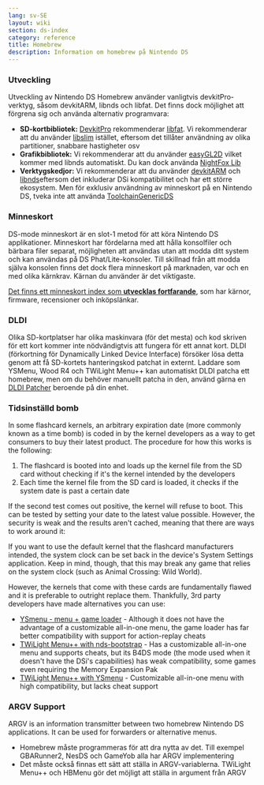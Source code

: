 ```yaml
---
lang: sv-SE
layout: wiki
section: ds-index
category: reference
title: Homebrew
description: Information om homebrew på Nintendo DS
---
```


### Utveckling

Utveckling av Nintendo DS Homebrew använder vanligtvis devkitPro-verktyg, såsom devkitARM, libnds och libfat. Det finns dock möjlighet att förgrena sig och använda alternativ programvara:

- **SD-kortbibliotek:** [DevkitPro](https://devkitpro.org/) rekommenderar [libfat](https://github.com/devkitPro/libfat). Vi rekommenderar att du använder [libslim](https://github.com/DS-Homebrew/libslim/) istället, eftersom det tillåter användning av olika partitioner, snabbare hastigheter osv
- **Grafikbibliotek:** Vi rekommenderar att du använder [easyGL2D](http://rel.phatcode.net/junk.php?id=117) vilket kommer med libnds automatiskt. Du kan dock använda [NightFox Lib](https://github.com/knightfox75/nds_nflib)
- **Verktygskedjor:** Vi rekommenderar att du använder [devkitARM](https://devkitpro.org/wiki/Getting_Started) och [libnds](https://libnds.devkitpro.org/)eftersom det inkluderar DSi kompatibilitet och har ett större ekosystem. Men för exklusiv användning av minneskort på en Nintendo DS, tveka inte att använda [ToolchainGenericDS](https://bitbucket.org/Coto88/toolchaingenericds)

### Minneskort

DS-mode minneskort är en slot-1 metod för att köra Nintendo DS applikationer. Minneskort har fördelarna med att hålla konsolfiler och bärbara filer separat, möjligheten att användas utan att modda ditt system och kan användas på DS Phat/Lite-konsoler. Till skillnad från att modda själva konsolen finns det dock flera minneskort på marknaden, var och en med olika kärnkrav. Kärnan du använder är det viktigaste.

[Det finns ett minneskort index som **utvecklas fortfarande**](https://nightyoshi370.github.io/mm-github-pages-starter/), som har kärnor, firmware, recensioner och inköpslänkar.

### DLDI

Olika SD-kortplatser har olika maskinvara (för det mesta) och kod skriven för ett kort kommer inte nödvändigtvis att fungera för ett annat kort. DLDI (förkortning för Dynamically Linked Device Interface) försöker lösa detta genom att få SD-kortets hanteringskod patchat in externt. Laddare som YSMenu, Wood R4 och TWiLight Menu++ kan automatiskt DLDI patcha ett homebrew, men om du behöver manuellt patcha in den, använd gärna en [DLDI Patcher](https://www.chishm.com/DLDI#tools) beroende på din enhet.

### Tidsinställd bomb

In some flashcard kernels, an arbitrary expiration date (more commonly known as a time bomb) is coded in by the kernel developers as a way to get consumers to buy their latest product. The procedure for how this works is the following:

1. The flashcard is booted into and loads up the kernel file from the SD card without checking if it's the kernel intended by the developers
1. Each time the kernel file from the SD card is loaded, it checks if the system date is past a certain date

If the second test comes out positive, the kernel will refuse to boot. This can be tested by setting your date to the latest value possible. However, the security is weak and the results aren't cached, meaning that there are ways to work around it:

If you want to use the default kernel that the flashcard manufacturers intended, the system clock can be set back in the device's System Settings application. Keep in mind, though, that this may break any game that relies on the system clock (such as Animal Crossing: Wild World).

However, the kernels that come with these cards are fundamentally flawed and it is preferable to outright replace them. Thankfully, 3rd party developers have made alternatives you can use:

- [YSmenu - menu + game loader](https://www.dropbox.com/sh/egadrhxj8gimu5t/AACv2KqWmeXEHkxoYRluobxha?dl=0) - Although it does not have the advantage of a customizable all-in-one menu, the game loader has far better compatibility with support for action-replay cheats
- [TWiLight Menu++ with nds-bootstrap](/twilightmenu/installing-flashcard) - Has a customizable all-in-one menu and supports cheats, but its B4DS mode (the mode used when it doesn't have the DSi's capabilities) has weak compatibility, some games even requiring the Memory Expansion Pak
- [TWiLight Menu++ with YSmenu](/twilightmenu/installing-flashcard) - Customizable all-in-one menu with high compatibility, but lacks cheat support

### ARGV Support
ARGV is an information transmitter between two homebrew Nintendo DS applications. It can be used for forwarders or alternative menus.

- Homebrew måste programmeras för att dra nytta av det. Till exempel GBARunner2, NesDS och GameYob alla har ARGV implementering
- Det måste också finnas ett sätt att ställa in ARGV-variablerna. TWiLight Menu++ och HBMenu gör det möjligt att ställa in argument från ARGV

